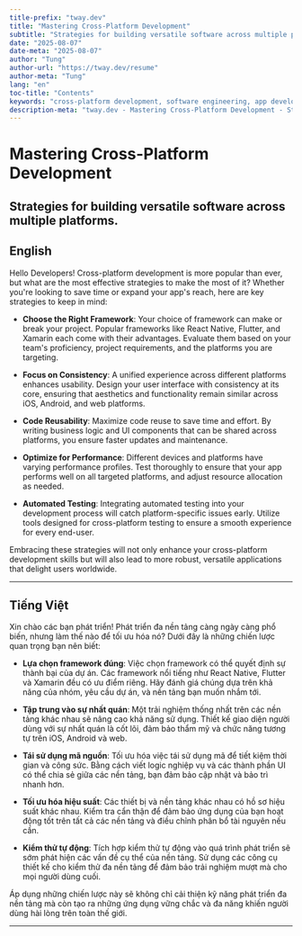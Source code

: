 ```yaml
---
title-prefix: "tway.dev"
title: "Mastering Cross-Platform Development"
subtitle: "Strategies for building versatile software across multiple platforms."
date: "2025-08-07"
date-meta: "2025-08-07"
author: "Tung"
author-url: "https://tway.dev/resume"
author-meta: "Tung"
lang: "en"
toc-title: "Contents"
keywords: "cross-platform development, software engineering, app development, tech strategies, developers"
description-meta: "tway.dev - Mastering Cross-Platform Development - Strategies for building versatile software across multiple platforms."
---
```


# Mastering Cross-Platform Development
## Strategies for building versatile software across multiple platforms.

## English
Hello Developers! Cross-platform development is more popular than ever, but what are the most effective strategies to make the most of it? Whether you're looking to save time or expand your app's reach, here are key strategies to keep in mind:

- **Choose the Right Framework**: Your choice of framework can make or break your project. Popular frameworks like React Native, Flutter, and Xamarin each come with their advantages. Evaluate them based on your team's proficiency, project requirements, and the platforms you are targeting.

- **Focus on Consistency**: A unified experience across different platforms enhances usability. Design your user interface with consistency at its core, ensuring that aesthetics and functionality remain similar across iOS, Android, and web platforms.

- **Code Reusability**: Maximize code reuse to save time and effort. By writing business logic and UI components that can be shared across platforms, you ensure faster updates and maintenance.

- **Optimize for Performance**: Different devices and platforms have varying performance profiles. Test thoroughly to ensure that your app performs well on all targeted platforms, and adjust resource allocation as needed.

- **Automated Testing**: Integrating automated testing into your development process will catch platform-specific issues early. Utilize tools designed for cross-platform testing to ensure a smooth experience for every end-user.

Embracing these strategies will not only enhance your cross-platform development skills but will also lead to more robust, versatile applications that delight users worldwide.

---

## Tiếng Việt
Xin chào các bạn phát triển! Phát triển đa nền tảng càng ngày càng phổ biến, nhưng làm thế nào để tối ưu hóa nó? Dưới đây là những chiến lược quan trọng bạn nên biết:

- **Lựa chọn framework đúng**: Việc chọn framework có thể quyết định sự thành bại của dự án. Các framework nổi tiếng như React Native, Flutter và Xamarin đều có ưu điểm riêng. Hãy đánh giá chúng dựa trên khả năng của nhóm, yêu cầu dự án, và nền tảng bạn muốn nhắm tới.

- **Tập trung vào sự nhất quán**: Một trải nghiệm thống nhất trên các nền tảng khác nhau sẽ nâng cao khả năng sử dụng. Thiết kế giao diện người dùng với sự nhất quán là cốt lõi, đảm bảo thẩm mỹ và chức năng tương tự trên iOS, Android và web.

- **Tái sử dụng mã nguồn**: Tối ưu hóa việc tái sử dụng mã để tiết kiệm thời gian và công sức. Bằng cách viết logic nghiệp vụ và các thành phần UI có thể chia sẻ giữa các nền tảng, bạn đảm bảo cập nhật và bảo trì nhanh hơn.

- **Tối ưu hóa hiệu suất**: Các thiết bị và nền tảng khác nhau có hồ sơ hiệu suất khác nhau. Kiểm tra cẩn thận để đảm bảo ứng dụng của bạn hoạt động tốt trên tất cả các nền tảng và điều chỉnh phân bổ tài nguyên nếu cần.

- **Kiểm thử tự động**: Tích hợp kiểm thử tự động vào quá trình phát triển sẽ sớm phát hiện các vấn đề cụ thể của nền tảng. Sử dụng các công cụ thiết kế cho kiểm thử đa nền tảng để đảm bảo trải nghiệm mượt mà cho mọi người dùng cuối.

Áp dụng những chiến lược này sẽ không chỉ cải thiện kỹ năng phát triển đa nền tảng mà còn tạo ra những ứng dụng vững chắc và đa năng khiến người dùng hài lòng trên toàn thế giới.

---